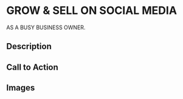 # GROW & SELL ON SOCIAL MEDIA

AS A BUSY BUSINESS OWNER.

## Description



## Call to Action



## Images

